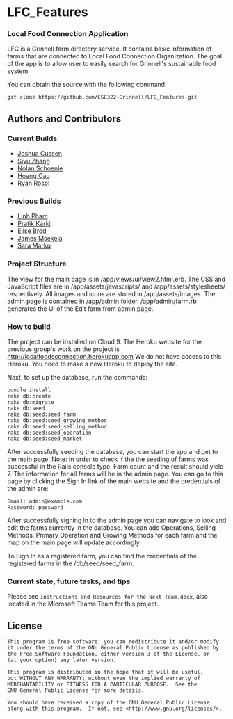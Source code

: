# LFC_Features
### Local Food Connection Application

LFC is a Grinnell farm directory service. It contains basic information of farms that are connected to Local Food Connection Organization. The goal of the app is to allow user to easily search for Grinnell's sustainable food system.

You can obtain the source with the following command:
```shell
git clone https://github.com/CSC322-Grinnell/LFC_Features.git
```

## Authors and Contributors

### Current Builds

- [Joshua Cussen](https://github.com/nomadicTree)
- [Siyu Zhang](https://github.com/zhangsiyu1103)
- [Nolan Schoenle](https://github.com/NSchoenle)
- [Hoang Cao]()
- [Ryan Rosol]()


### Previous Builds

- [Linh Pham](https://github.com/linhpha)
- [Pratik Karki](https://github.com/karkipra)
- [Elise Brod](https://github.com/brodelis)
- [James Msekela]()
- [Sara Marku](https://github.com/saramarku)

### Project Structure

The view for the main page is in /app/views/ui/view2.html.erb.
The CSS and JavaScript files are in /app/assets/javascripts/ and /app/assets/stylesheets/ respectively.
All images and icons are stored in /app/assets/images.
The admin page is contained in /app/admin folder.
/app/admin/farm.rb generates the UI of the Edit farm from admin page.

### How to build

The project can be installed on Cloud 9.
The Heroku website for the previous group's work on the project is http://localfoodsconnection.herokuapp.com
We do not have access to this Heroku.
You need to make a new Heroku to deploy the site.

Next, to set up the database, run the commands:

```
bundle install
rake db:create
rake db:migrate
rake db:seed
rake db:seed:seed_farm
rake db:seed:seed_growing_method
rake db:seed:seed_selling_method
rake db:seed:seed_operation
rake db:seed:seed_market
```

After successfully seeding the database, you can start the app and get to the main page.
Note: In order to check if the the seeding of farms was successful in the Rails console type: Farm.count and the result should yield 7. The information for all farms will be in the admin page. You can go to this page by clicking the Sign In link of the main website and the credentials of the admin are:
```
Email: admin@example.com
Password: password
```
After successfully signing in to the admin page you can navigate to look and edit the farms currently in the database. You can add Operations, Selling Methods, Primary Operation and Growing Methods for each farm and the map on the main page will update accordingly.

To Sign In as a registered farm, you can find the credentials of the registered farms in the /db/seed/seed_farm.


### Current state, future tasks, and tips
Please see `Instructions and Resources for the Next Team.docx`, also located in the Microsoft Teams Team for this project.


## License
```
This program is free software: you can redistribute it and/or modify
it under the terms of the GNU General Public License as published by
the Free Software Foundation, either version 3 of the License, or
(at your option) any later version.

This program is distributed in the hope that it will be useful,
but WITHOUT ANY WARRANTY; without even the implied warranty of
MERCHANTABILITY or FITNESS FOR A PARTICULAR PURPOSE.  See the
GNU General Public License for more details.

You should have received a copy of the GNU General Public License
along with this program.  If not, see <http://www.gnu.org/licenses/>.
```
